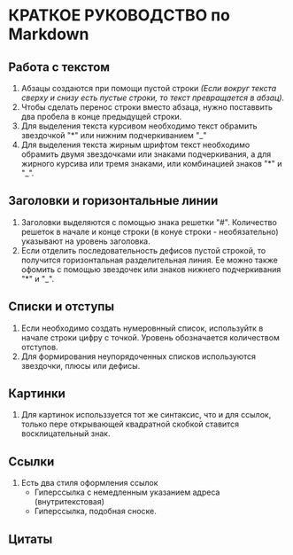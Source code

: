 # КРАТКОЕ РУКОВОДСТВО по Markdown #  
## Работа с текстом ##  
1. Абзацы создаются при помощи пустой строки *(Если вокруг текста сверху и снизу есть пустые строки, то текст превращается в абзац).*
2. Чтобы сделать перенос строки вместо абзаца, нужно поставвить два пробела в конце предыдущей строки.
3. Для выделения текста курсивом необходимо текст обрамить звездочкой "*" или нижним подчеркиванием "_"
4. Для выделения текста жирным шрифтом текст необходимо обрамить двумя звездочками или знаками подчеркивания, а для жирного курсива или тремя знаками, или комбинацией знаков "*" и "_".
## Заголовки и горизонтальные линии  
1. Заголовки выделяются с помощью знака решетки "#". Количество решеток в начале и конце строки (в конуе строки - необязательно) указывают на уровень заголовка.
2. Если отделить последовательность дефисов пустой строкой, то получится горизонтальная разделительная линия. Ее можно также офомить с помощью звездочек или знаков нижнего подчеркивания "*" и "_".

## Списки и отступы  
1. Если необходимо создать нумеровнный список, используйтк в начале строки цифру с точкой. Уровень обозначается количеством отступов.
2. Для формирования неупорядоченных списков используются звездочки, плюсы или дефисы.

## Картинки 
1. Для картинок использзуется тот же синтаксис, что и для ссылок, только пере открывающей квадратной скобкой ставится восклицательный знак. 


## Ссылки
1. Есть два стиля оформления ссылок
     - Гиперссылка с немедленным указанием адреса (внутритекстовая)
     - Гиперссылка, подобная сноске.

## Цитаты